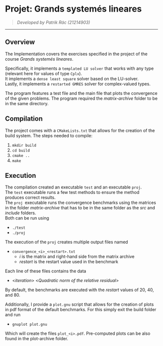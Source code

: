 # Projet: Grands systemés lineares

  >_Developed by Patrik Rác (21214903)_

---

## Overview

The Implementation covers the exercises specified in the project of the course _Grands systemés lineares_.

Specifically, it implements a `templated LU solver` that works with any type (relevant here for values of type `Cplx`).  
It implements a `dense least square` solver based on the LU-solver.  
Lastly, it implements a `restarted GMRES` solver for complex-valued types.

The program features a test file and the main file that plots the convergence of the given problems. The program required the _matrix-archive_ folder to be in the same directory.

## Compilation

The project comes with a `CMakeLists.txt` that allows for the creation of the build system.
The steps needed to compile:

1. `mkdir build`
2. `cd build`
3. `cmake ..`
4. `make`

## Execution

The compilation created an executable `test` and an executable `proj`.  
The `test` executable runs a few test methods to ensure the method produces correct results.  
The `proj `executable runs the convergence benchmarks using the matrices in the folder _matrix-archive_ that has to be in the same folder as the _src_ and _include_ folders.  
Both can be run using

- `./test`
- `./proj`

The execution of the `proj` creates multiple output files named 

- `convergence_<i>_<restart>.txt`
  - _i_ is the matrix and right-hand side from the matrix archive
  - _restart_ is the restart value used in the benchmark

Each line of these files contains the data

- <_iteration_> <_Quadratic norm of the relative residual_>

By default, the benchmarks are executed with the _restart_ values of 20, 40, and 80.

Additionally, I provide a `plot.gnu` script that allows for the creation of plots in pdf format of the default benchmarks. For this simply exit the build folder and run

- `gnuplot plot.gnu`

Which will create the files `plot_<i>.pdf`. Pre-computed plots can be also found in the plot-archive folder.
